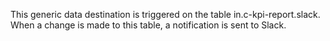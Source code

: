 This generic data destination is triggered on the table in.c-kpi-report.slack. When a change is made to this table, a notification is sent to Slack.